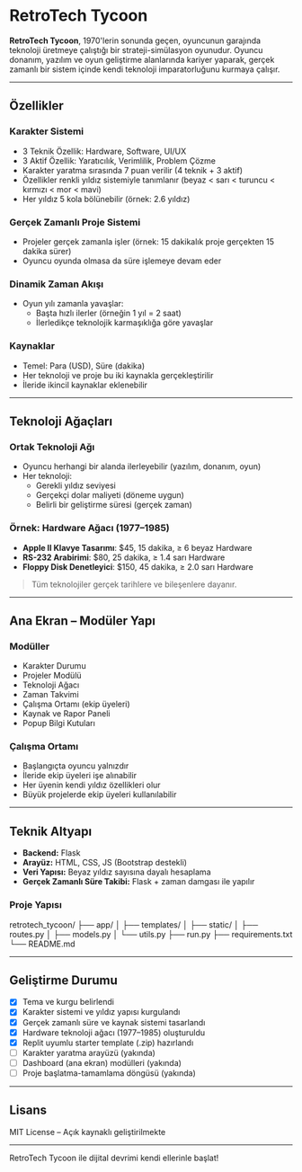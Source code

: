 # RetroTech Tycoon

**RetroTech Tycoon**, 1970'lerin sonunda geçen, oyuncunun garajında teknoloji üretmeye çalıştığı bir strateji-simülasyon oyunudur. Oyuncu donanım, yazılım ve oyun geliştirme alanlarında kariyer yaparak, gerçek zamanlı bir sistem içinde kendi teknoloji imparatorluğunu kurmaya çalışır.

---

## Özellikler

### Karakter Sistemi
- 3 Teknik Özellik: Hardware, Software, UI/UX
- 3 Aktif Özellik: Yaratıcılık, Verimlilik, Problem Çözme
- Karakter yaratma sırasında 7 puan verilir (4 teknik + 3 aktif)
- Özellikler renkli yıldız sistemiyle tanımlanır (beyaz < sarı < turuncu < kırmızı < mor < mavi)
- Her yıldız 5 kola bölünebilir (örnek: 2.6 yıldız)

### Gerçek Zamanlı Proje Sistemi
- Projeler gerçek zamanla işler (örnek: 15 dakikalık proje gerçekten 15 dakika sürer)
- Oyuncu oyunda olmasa da süre işlemeye devam eder

### Dinamik Zaman Akışı
- Oyun yılı zamanla yavaşlar:
  - Başta hızlı ilerler (örneğin 1 yıl = 2 saat)
  - İlerledikçe teknolojik karmaşıklığa göre yavaşlar

### Kaynaklar
- Temel: Para (USD), Süre (dakika)
- Her teknoloji ve proje bu iki kaynakla gerçekleştirilir
- İleride ikincil kaynaklar eklenebilir

---

## Teknoloji Ağaçları

### Ortak Teknoloji Ağı
- Oyuncu herhangi bir alanda ilerleyebilir (yazılım, donanım, oyun)
- Her teknoloji:
  - Gerekli yıldız seviyesi
  - Gerçekçi dolar maliyeti (döneme uygun)
  - Belirli bir geliştirme süresi (gerçek zaman)

### Örnek: Hardware Ağacı (1977–1985)
- **Apple II Klavye Tasarımı**: $45, 15 dakika, ≥ 6 beyaz Hardware
- **RS-232 Arabirimi**: $80, 25 dakika, ≥ 1.4 sarı Hardware
- **Floppy Disk Denetleyici**: $150, 45 dakika, ≥ 2.0 sarı Hardware
> Tüm teknolojiler gerçek tarihlere ve bileşenlere dayanır.

---

## Ana Ekran – Modüler Yapı

### Modüller
- Karakter Durumu
- Projeler Modülü
- Teknoloji Ağacı
- Zaman Takvimi
- Çalışma Ortamı (ekip üyeleri)
- Kaynak ve Rapor Paneli
- Popup Bilgi Kutuları

### Çalışma Ortamı
- Başlangıçta oyuncu yalnızdır
- İleride ekip üyeleri işe alınabilir
- Her üyenin kendi yıldız özellikleri olur
- Büyük projelerde ekip üyeleri kullanılabilir

---

## Teknik Altyapı

- **Backend:** Flask
- **Arayüz:** HTML, CSS, JS (Bootstrap destekli)
- **Veri Yapısı:** Beyaz yıldız sayısına dayalı hesaplama
- **Gerçek Zamanlı Süre Takibi:** Flask + zaman damgası ile yapılır

### Proje Yapısı

retrotech_tycoon/
├── app/
│ ├── templates/
│ ├── static/
│ ├── routes.py
│ ├── models.py
│ └── utils.py
├── run.py
├── requirements.txt
└── README.md


---

## Geliştirme Durumu

- [x] Tema ve kurgu belirlendi
- [x] Karakter sistemi ve yıldız yapısı kurgulandı
- [x] Gerçek zamanlı süre ve kaynak sistemi tasarlandı
- [x] Hardware teknoloji ağacı (1977–1985) oluşturuldu
- [x] Replit uyumlu starter template (.zip) hazırlandı
- [ ] Karakter yaratma arayüzü (yakında)
- [ ] Dashboard (ana ekran) modülleri (yakında)
- [ ] Proje başlatma-tamamlama döngüsü (yakında)

---

## Lisans

MIT License – Açık kaynaklı geliştirilmekte

---

RetroTech Tycoon ile dijital devrimi kendi ellerinle başlat!
